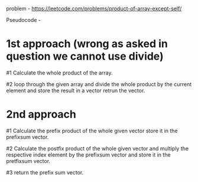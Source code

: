 problem - https://leetcode.com/problems/product-of-array-except-self/

Pseudocode - 

# 1st approach (wrong as asked in question we cannot use divide)

#1 Calculate the whole product of the array.

#2 loop through the given array and divide the whole product by the current element and store the result in a vector retrun the vector.

# 2nd approach

#1 Calculate the prefix product of the whole given vector store it in the prefixsum vector.

#2 Calculate the postfix product of the whole given vector and multiply the respective index element by the prefixsum vector and store it in the pretfixsum vector.

#3 return the prefix sum vector.